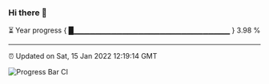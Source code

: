 ### Hi there 👋

⏳ Year progress { █▁▁▁▁▁▁▁▁▁▁▁▁▁▁▁▁▁▁▁▁▁▁▁▁▁▁▁▁▁ } 3.98 %

---

⏰ Updated on Sat, 15 Jan 2022 12:19:14 GMT

![Progress Bar CI](https://github.com/liununu/liununu/workflows/Progress%20Bar%20CI/badge.svg)
